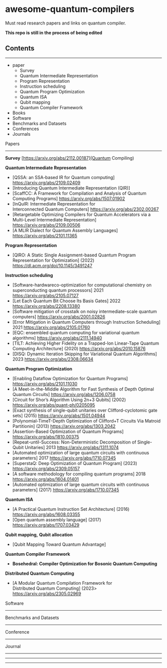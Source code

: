 # awesome-quantum-compilers
Must read research papers and links on quantum compiler.


**This repo is still in the process of being edited**



## Contents
___

+ paper
  + Survey
  + Quantum Intermediate Representation
  + Program Representation
  + Instruction scheduling
  + Quantum Program Optimization
  + Quantum ISA
  + Qubit mapping
  + Quantum Compiler Framework
+ Books
+ Software
+ Benchmarks and Datasets
+ Conferences
+ Journals



Papers
___

**Survey**
 [https://arxiv.org/abs/2112.00187](Quantum Compiling) 


**Quantum Intermediate Representation**
+ [QSSA: an SSA-based IR for Quantum computing] <https://arxiv.org/abs/2109.02409>
+ [Introducing Quantum Intermediate Representation (QIR)] 
+ [ScaffCC: A Framework for Compilation and Analysis of Quantum Computing Programs] <https://arxiv.org/abs/1507.01902> 
+ [InQuIR: Intermediate Representation for Interconnected Quantum Computers] <https://arxiv.org/abs/2302.00267>
+ [Retargetable Optimizing Compilers for Quantum Accelerators via a Multi-Level Intermediate Representation] <https://arxiv.org/abs/2109.00506> 
+ [A MLIR Dialect for Quantum Assembly Languages] <https://arxiv.org/abs/2101.11365>


**Program Representation**
+ [QIRO: A Static Single Assignment-based Quantum Program Representation for Optimization] (2022) <https://dl.acm.org/doi/10.1145/3491247>


**Instruction scheduling**
+ [Software-hardwareco-optimization for computational chemistry on superconducting quantum processors] 2021 <https://arxiv.org/abs/2105.07127>
+ [Let Each Quantum Bit Choose Its Basis Gates] 2022 <https://arxiv.org/abs/2208.13380>
+ [Software mitigation of crosstalk on noisy intermediate-scale quantum computers] <https://arxiv.org/abs/2001.02826>
+ [Error Mitigation in Quantum Computers through Instruction Scheduling] 2021 <https://arxiv.org/abs/2105.01760>
+ [EQC: ensembled quantum computing for variational quantum algorithms] <https://arxiv.org/abs/2111.14940>
+ [TILT: Achieving Higher Fidelity on a Trapped-Ion Linear-Tape Quantum Computing Architecture] (2020) <https://arxiv.org/abs/2010.15876>
+ [DISQ: Dynamic Iteration Skipping for Variational Quantum Algorithms] 2023 <https://arxiv.org/abs/2308.06634>


**Quantum Program Optimization**
+ [Enabling Dataflow Optimization for Quantum Programs] <https://arxiv.org/abs/2101.11030>
+ [A Meet-in-the-Middle Algorithm for Fast Synthesis of Depth Optimal Quantum Circuits] <https://arxiv.org/abs/1206.0758>
+ [Circuit for Shor’s Algorithm Using 2n+3 Qubits] (2002) <https://arxiv.org/abs/quant-ph/0205095>
+ [Exact synthesis of single-qubit unitaries over Clifford-cyclotomic gate sets] (2015) <https://arxiv.org/abs/1501.04944>
+ [Polynomial-TimeT-Depth Optimization of Clifford+T Circuits Via Matroid Partitionin] (2013) <https://arxiv.org/abs/1303.2042>
+ [Assertion-Based Optimization of Quantum Programs] <https://arxiv.org/abs/1810.00375>
+ [Repeat-until-Success: Non-Deterministic Decomposition of Single-Qubit Unitaries] 2013 <https://arxiv.org/abs/1311.1074>
+ [Automated optimization of large quantum circuits with continuous parameters] 2017 <https://arxiv.org/abs/1710.07345>
+ [SuperstaQ: Deep Optimization of Quantum Program] (2023) <https://arxiv.org/abs/2309.05157>
+ [A software methodology for compiling quantum programs] 2018 <https://arxiv.org/abs/1604.01401>
+ [Automated optimization of large quantum circuits with continuous parameters] (2017) <https://arxiv.org/abs/1710.07345>



**Quantum ISA**
+ [A Practical Quantum Instruction Set Architecture] (2016) <https://arxiv.org/abs/1608.03355>
+ [Open quantum assembly language] (2017) <https://arxiv.org/abs/1707.03429>


**Qubit mapping,** **Qubit allocation**
+ [Qubit Mapping Toward Quantum Advantage]


**Quantum Compiler Framework**
- **Bosehedral: Compiler Optimization for Bosonic Quantum Computing**


**Distributed Quantum Computing**
+ [A Modular Quantum Compilation Framework for Distributed Quantum Computing] (2023> <https://arxiv.org/abs/2305.02969>



Software
___





Benchmarks and Datasets
___



Conference
___



Journal
___
***
___

